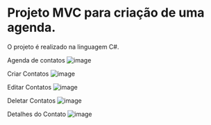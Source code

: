 <h1>Projeto MVC para criação de uma agenda.</h1>

O projeto é realizado na linguagem C#. 


Agenda de contatos
![image](https://github.com/NataliaCambui/Projeto-MVC/assets/70337034/9a0fe6dc-c22c-4d6d-a5fe-382ad2aaff24)

Criar Contatos
![image](https://github.com/NataliaCambui/Projeto-MVC/assets/70337034/b900f001-dadb-4864-bd09-45a1c6068918)

Editar Contatos
![image](https://github.com/NataliaCambui/Projeto-MVC/assets/70337034/daf16ad8-42ab-4d9f-aef8-6f3c60800d07)

Deletar Contatos
![image](https://github.com/NataliaCambui/Projeto-MVC/assets/70337034/56afea9c-e87f-4ac5-8d98-7e112b8d578a)

Detalhes do Contato
![image](https://github.com/NataliaCambui/Projeto-MVC/assets/70337034/7ebdd401-7fd7-4d3e-bfa6-ec0d651451b9)


